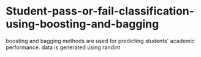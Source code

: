# Student-pass-or-fail-classification-using-boosting-and-bagging
boosting and bagging methods are used for predicting students' academic performance. data is generated using randint
